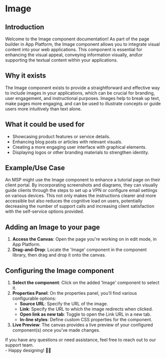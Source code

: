 # Image

## Introduction

Welcome to the Image component documentation! As part of the page builder in App Platform, the Image component allows you to integrate visual content into your web applications. This component is essential for enhancing the visual appeal, conveying information visually, and\or supporting the textual content within your applications.

## **Why it exists**

The Image component exists to provide a straightforward and effective way to include images in your applications, which can be crucial for branding, user engagement, and instructional purposes. Images help to break up text, make pages more engaging, and can be used to illustrate concepts or guide users more intuitively than text alone.&#x20;

## What it could be used for

* Showcasing product features or service details.
* Enhancing blog posts or articles with relevant visuals.
* Creating a more engaging user interface with graphical elements.
* Displaying logos or other branding materials to strengthen identity.

## **Example/Use Case**

An MSP might use the Image component to enhance a tutorial page on their client portal. By incorporating screenshots and diagrams, they can visually guide clients through the steps to set up a VPN or configure email settings on various devices. This not only makes the instructions clearer and more accessible but also reduces the cognitive load on users, potentially decreasing the number of support calls and increasing client satisfaction with the self-service options provided.

## Adding an Image to your page

1. **Access the Canvas**: Open the page you're working on in edit mode, in App Platform.
2. **Drag-and-Drop**: Locate the 'Image' component in the component library, then drag and drop it onto the canvas.

## Configuring the Image component

1. **Select the component**: Click on the added 'Image' component to select it.
2. **Properties Panel**: On the properties panel, you'll find various configurable options:
   * **Source URL**: Specify the URL of the image.&#x20;
   * **Link**: Specify the URL to which the image redirects when clicked.
   * **Open link as new tab**: Toggle to open the Link URL in a new tab.
   * **In-line styles**: Define custom CSS properties for the component.&#x20;
3. **Live Preview**: The canvas provides a live preview of your configured component(s) once you've made changes.



If you have any questions or need assistance, feel free to reach out to our support team.\
&#x20;\- Happy designing! 🎨🚀
